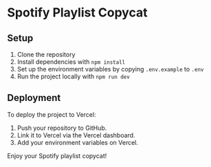 # Spotify Playlist Copycat

## Setup

1. Clone the repository
2. Install dependencies with `npm install`
3. Set up the environment variables by copying `.env.example` to `.env`
4. Run the project locally with `npm run dev`

## Deployment

To deploy the project to Vercel:

1. Push your repository to GitHub.
2. Link it to Vercel via the Vercel dashboard.
3. Add your environment variables on Vercel.

Enjoy your Spotify playlist copycat!
